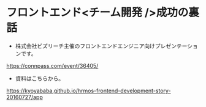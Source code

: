 # フロントエンド&lt;チーム開発 />成功の裏話

- 株式会社ビズリーチ主催のフロントエンドエンジニア向けプレゼンテーションです。

https://connpass.com/event/36405/

- 資料はこちらから。

https://kyoyababa.github.io/hrmos-frontend-development-story-20160727/app
